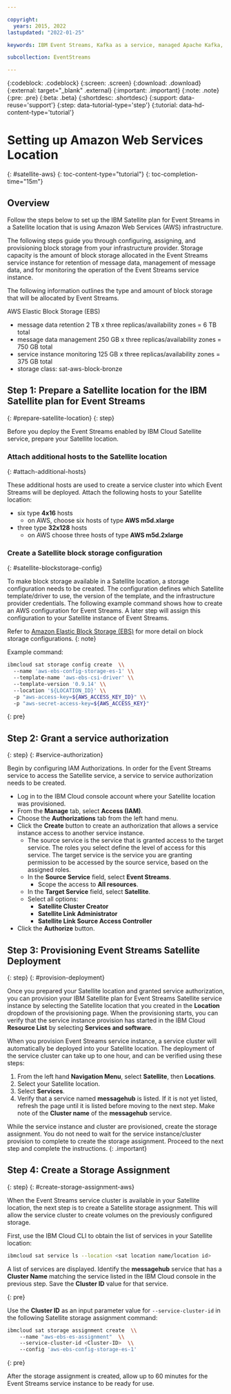 ```yaml
---

copyright:
  years: 2015, 2022
lastupdated: "2022-01-25"

keywords: IBM Event Streams, Kafka as a service, managed Apache Kafka, AWS, Satellite, location

subcollection: EventStreams

---
```


{:codeblock: .codeblock}
{:screen: .screen}
{:download: .download}
{:external: target="_blank" .external}
{:important: .important}
{:note: .note}
{:pre: .pre}
{:beta: .beta}
{:shortdesc: .shortdesc}
{:support: data-reuse='support'}
{:step: data-tutorial-type='step'}
{:tutorial: data-hd-content-type='tutorial'}

# Setting up Amazon Web Services Location

{: #satellite-aws}
{: toc-content-type="tutorial"}
{: toc-completion-time="15m"}

## Overview

Follow the steps below to set up the IBM Satellite plan for Event Streams in a Satellite location that is using Amazon Web Services (AWS) infrastructure.

The following steps guide you through configuring, assigning, and provisioning block storage from your infrastructure provider. Storage capacity is the amount of block storage allocated in the Event Streams service instance for retention of message data, management of message data, and for monitoring the operation of the Event Streams service instance.

The following information outlines the type and amount of block storage that will be allocated by Event Streams.

AWS Elastic Block Storage (EBS)
- message data retention 2 TB x three replicas/availability zones = 6 TB total
- message data management 250 GB x three replicas/availability zones = 750 GB total
- service instance monitoring 125 GB x three replicas/availability zones = 375 GB total
- storage class: sat-aws-block-bronze

## Step 1: Prepare a Satellite location for the IBM Satellite plan for Event Streams

{: #prepare-satellite-location}
{: step}

Before you deploy the Event Streams enabled by IBM Cloud Satellite service, prepare your Satellite location.

### Attach additional hosts to the Satellite location

{: #attach-additional-hosts}

These additional hosts are used to create a service cluster into which Event Streams will be deployed. Attach the following hosts to your Satellite location:

- six type **4x16** hosts
  - on AWS, choose six hosts of type **AWS m5d.xlarge**
- three type **32x128** hosts
  - on AWS choose three hosts of type **AWS m5d.2xlarge**

### Create a Satellite block storage configuration

{: #satellite-blockstorage-config}

To make block storage available in a Satellite location, a storage configuration needs to be created. The configuration defines which Satellite template/driver to use, the version of the template, and the infrastructure provider credentials. The following example command shows how to create an AWS configuration for Event Streams. A later step will assign this configuration to your Satellite instance of Event Streams.

Refer to [Amazon Elastic Block Storage (EBS)](/docs/satellite?topic=satellite-config-storage-ebs) for more detail on block storage configurations.
{: note}

Example command:

```bash
ibmcloud sat storage config create  \\
  --name 'aws-ebs-config-storage-es-1' \\
  --template-name 'aws-ebs-csi-driver' \\
  --template-version '0.9.14' \\
  --location '${LOCATION_ID}' \\
  -p "aws-access-key=${AWS_ACCESS_KEY_ID}" \\
  -p "aws-secret-access-key=${AWS_ACCESS_KEY}"
```

{: pre}

## Step 2: Grant a service authorization

{: step}
{: #service-authorization}

Begin by configuring IAM Authorizations. In order for the Event Streams service to access the Satellite service, a service to service authorization needs to be created.

- Log in to the IBM Cloud console account where your Satellite location was provisioned.
- From the **Manage** tab, select **Access (IAM)**.
- Choose the **Authorizations** tab from the left hand menu.
- Click the **Create** button to create an authorization that allows a service instance access to another service instance.
  - The source service is the service that is granted access to the target service. The roles you select define the level of access for this service. The target service is the service you are granting permission to be accessed by the source service, based on the assigned roles.
  - In the **Source Service** field, select **Event Streams**.
    - Scope the access to **All resources**.
  - In the **Target Service** field, select **Satellite**.
  - Select all options:
    - **Satellite Cluster Creator**
    - **Satellite Link Administrator**
    - **Satellite Link Source Access Controller**
 - Click the **Authorize** button.

## Step 3: Provisioning Event Streams Satellite Deployment

{: step}
{: #provision-deployment}

Once you prepared your Satellite location and granted service authorization, you can provision your IBM Satellite plan for Event Streams Satellite service instance by selecting the Satellite location that you created in the **Location** dropdown of the provisioning page. When the provisioning starts, you can verify that the service instance provision has started in the IBM Cloud **Resource List** by selecting **Services and software**.

When you provision Event Streams service instance, a service cluster will automatically be deployed into your Satellite location. The deployment of the service cluster can take up to one hour, and can be verified using these steps:

1. From the left hand **Navigation Menu**, select **Satellite**, then **Locations**.
2. Select your Satellite location.
3. Select **Services**.
4. Verify that a service named **messagehub** is listed. If it is not yet listed, refresh the page until it is listed before moving to the next step. Make note of the **Cluster name** of the **messagehub** service.

While the service instance and cluster are provisioned, create the storage assignment. You do not need to wait for the service instance/cluster provision to complete to create the storage assignment. Proceed to the next step and complete the instructions.
{: .important}

## Step 4: Create a Storage Assignment

{: step}
{: #create-storage-assignment-aws}

When the Event Streams service cluster is available in your Satellite location, the next step is to create a Satellite storage assignment. This will allow the service cluster to create volumes on the previously configured storage.

First, use the IBM Cloud CLI to obtain the list of services in your Satellite location:

```bash
ibmcloud sat service ls --location <sat location name/location id>
```
A list of services are displayed. Identify the **messagehub** service that has a **Cluster Name** matching the service listed in the IBM Cloud console in the previous step. Save the **Cluster ID** value for that service.

{: pre}

  Use the **Cluster ID** as an input parameter value for `--service-cluster-id` in the following Satellite storage assignment command:

```bash
ibmcloud sat storage assignment create  \\
    --name "aws-ebs-es-assignment"  \\
    --service-cluster-id <Cluster-ID>  \\
    --config 'aws-ebs-config-storage-es-1'
```

{: pre}

After the storage assignment is created, allow up to 60 minutes for the Event Streams service instance to be ready for use.
